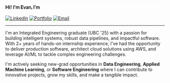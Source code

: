 [![Animated welcome message](./typewriter.gif)](https://evanrichardson.dev)

<p align="left">
  <a href="https://www.linkedin.com/in/evan-ewald-richardson/" target="_blank"><img src="https://img.shields.io/badge/LinkedIn-0077B5?style=for-the-badge&logo=linkedin&logoColor=white&height=30" alt="LinkedIn"/></a> 
  <a href="https://evanrichardson.dev" target="_blank"><img src="https://img.shields.io/badge/Portfolio-evanrichardson.dev-1DB954?style=for-the-badge&logo=world&logoColor=white&height=30" alt="Portfolio"/></a> 
  <a href="mailto:evanrichardson.dev@gmail.com"><img src="https://img.shields.io/badge/Email_Me-D14836?style=for-the-badge&logo=gmail&logoColor=white&height=30" alt="Email"/></a>
</p>

---

I'm an Integrated Engineering graduate (UBC '25) with a passion for building intelligent systems, robust data pipelines, and impactful software. With 2+ years of hands-on internship experience, I've had the opportunity to deliver production software, architect cloud solutions using AWS, and leverage AI/ML to tackle complex engineering challenges.

I'm actively seeking new-grad opportunities in **Data Engineering**, **Applied Machine Learning**, or **Software Engineering** where I can contribute to innovative projects, grow my skills, and make a tangible impact.
